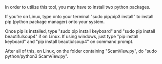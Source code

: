 In order to utilize this tool, you may have to install two python packages. 

If you're on Linux, type onto your terminal "sudo pip/pip3 install" to install pip (python package manager) onto your system. 

Once pip is installed, type "sudo pip install keyboard" and "sudo pip install beautifulsoup4" if on Linux. If using windows, just type "pip install keyboard" and "pip install beautiulsoup4" on command prompt. 

After all of this, on Linux, on the folder containing "ScamView.py", do "sudo python/python3 ScamView.py". 
